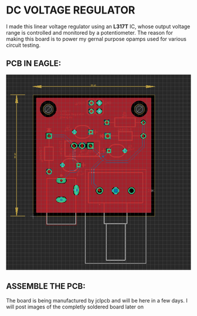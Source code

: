 # DC VOLTAGE REGULATOR 
I made this linear voltage regulator using an **L317T** IC, whose output voltage range is controlled and monitored by a potentiometer. The reason for making this board is to power my gernal purpose opamps used for various circuit testing. 

## PCB IN EAGLE:

![](https://github.com/khanghuu1023/DC_Voltage_Regulator/blob/main/PCB_EAGLE.png) 

## ASSEMBLE THE PCB:

The board is being manufactured by jclpcb and will be here in a few days. I will post images of the completly soldered board later on


